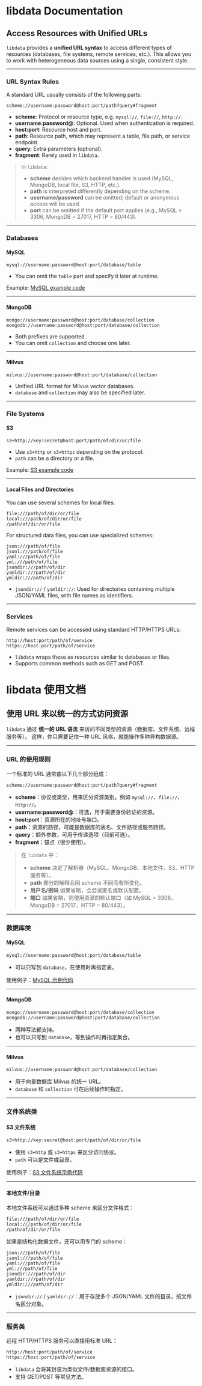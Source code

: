 # libdata Documentation

## Access Resources with Unified URLs

`libdata` provides a **unified URL syntax** to access different types of resources (databases, file systems, remote services, etc.).
 This allows you to work with heterogeneous data sources using a single, consistent style.

------

### URL Syntax Rules

A standard URL usually consists of the following parts:

```
scheme://username:password@host:port/path?query#fragment
```

- **scheme**: Protocol or resource type, e.g. `mysql://`, `file://`, `http://`.
- **username:password@**: Optional. Used when authentication is required.
- **host:port**: Resource host and port.
- **path**: Resource path, which may represent a table, file path, or service endpoint.
- **query**: Extra parameters (optional).
- **fragment**: Rarely used in `libdata`.

> In `libdata`:
>
> - **scheme** decides which backend handler is used (MySQL, MongoDB, local file, S3, HTTP, etc.).
> - **path** is interpreted differently depending on the scheme.
> - **username/password** can be omitted; default or anonymous access will be used.
> - **port** can be omitted if the default port applies (e.g., MySQL = 3306, MongoDB = 27017, HTTP = 80/443).

------

### Databases

#### MySQL

```
mysql://username:password@host:port/database/table
```

- You can omit the `table` part and specify it later at runtime.

Example: [MySQL example code](https://github.com/XoriieInpottn/libdata/blob/main/example/mysql.py)

------

#### MongoDB

```
mongo://username:password@host:port/database/collection
mongodb://username:password@host:port/database/collection
```

- Both prefixes are supported.
- You can omit `collection` and choose one later.

------

#### Milvus

```
milvus://username:password@host:port/database/collection
```

- Unified URL format for Milvus vector databases.
- `database` and `collection` may also be specified later.

------

### File Systems

#### S3

```
s3+http://key:secret@host:port/path/of/dir/or/file
```

- Use `s3+http` or `s3+https` depending on the protocol.
- `path` can be a directory or a file.

Example: [S3 example code](https://github.com/XoriieInpottn/libdata/blob/main/example/fs.py)

------

#### Local Files and Directories

You can use several schemes for local files:

```
file:///path/of/dir/or/file
local:///path/of/dir/or/file
/path/of/dir/or/file
```

For structured data files, you can use specialized schemes:

```
json:///path/of/file
jsonl:///path/of/file
yaml:///path/of/file
yml:///path/of/file
jsondir:///path/of/dir
yamldir:///path/of/dir
ymldir:///path/of/dir
```

- `jsondir://` / `yamldir://`: Used for directories containing multiple JSON/YAML files, with file names as identifiers.

------

### Services

Remote services can be accessed using standard HTTP/HTTPS URLs:

```
http://host:port/path/of/service
https://host:port/path/of/service
```

- `libdata` wraps these as resources similar to databases or files.
- Supports common methods such as GET and POST.



# libdata 使用文档

## 使用 URL 来以统一的方式访问资源

`libdata` 通过 **统一的 URL 语法** 来访问不同类型的资源（数据库、文件系统、远程服务等）。
 这样，你只需要记住一种 URL 风格，就能操作多种异构数据源。

------

### URL 的使用规则

一个标准的 URL 通常由以下几个部分组成：

```
scheme://username:password@host:port/path?query#fragment
```

- **scheme**：协议或类型，用来区分资源类别。例如 `mysql://`、`file://`、`http://`。
- **username:password@**：可选，用于需要身份验证的资源。
- **host:port**：资源所在的地址与端口。
- **path**：资源的路径，可能是数据库的表名、文件路径或服务路径。
- **query**：额外参数，可用于传递选项（目前可选）。
- **fragment**：锚点（很少使用）。

> 在 `libdata` 中：
>
> - **scheme** 决定了解析器（MySQL、MongoDB、本地文件、S3、HTTP 服务等）。
> - **path** 部分的解释会因 scheme 不同而有所变化。
> - **用户名/密码** 如果省略，会尝试匿名或默认配置。
> - **端口** 如果省略，则使用资源的默认端口（如 MySQL = 3306，MongoDB = 27017，HTTP = 80/443）。

------

### 数据库类

#### MySQL

```
mysql://username:password@host:port/database/table
```

- 可以只写到 `database`，在使用时再指定表。

使用例子：[MySQL 示例代码](https://github.com/XoriieInpottn/libdata/blob/main/example/mysql.py)

------

#### MongoDB

```
mongo://username:password@host:port/database/collection
mongodb://username:password@host:port/database/collection
```

- 两种写法都支持。
- 也可以只写到 `database`，等到操作时再指定集合。

------

#### Milvus

```
milvus://username:password@host:port/database/collection
```

- 用于向量数据库 Milvus 的统一 URL。
- `database` 和 `collection` 可在后续操作时指定。

------

### 文件系统类

#### S3 文件系统

```
s3+http://key:secret@host:port/path/of/dir/or/file
```

- 使用 `s3+http` 或 `s3+https` 来区分访问协议。
- `path` 可以是文件或目录。

使用例子：[S3 文件系统示例代码](https://github.com/XoriieInpottn/libdata/blob/main/example/fs.py)

------

#### 本地文件/目录

本地文件系统可以通过多种 scheme 来区分文件格式：

```
file:///path/of/dir/or/file
local:///path/of/dir/or/file
/path/of/dir/or/file
```

如果是结构化数据文件，还可以用专门的 scheme：

```
json:///path/of/file
jsonl:///path/of/file
yaml:///path/of/file
yml:///path/of/file
jsondir:///path/of/dir
yamldir:///path/of/dir
ymldir:///path/of/dir
```

- `jsondir://` / `yamldir://`：用于存放多个 JSON/YAML 文件的目录，按文件名区分对象。

------

### 服务类

远程 HTTP/HTTPS 服务可以直接用标准 URL：

```
http://host:port/path/of/service
https://host:port/path/of/service
```

- `libdata` 会将其封装为类似文件/数据库资源的接口。
- 支持 GET/POST 等常见方法。

